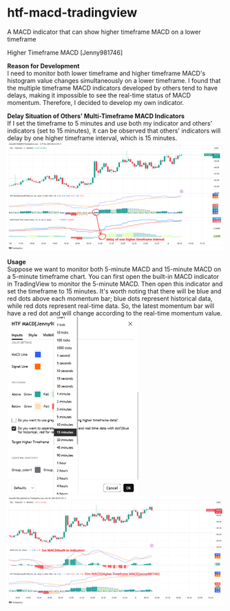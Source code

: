 # htf-macd-tradingview
A MACD indicator that can show higher timeframe MACD on a lower timeframe  

Higher Timeframe MACD [Jenny981746]

**Reason for Development**  
I need to monitor both lower timeframe and higher timeframe MACD's histogram value changes simultaneously on a lower timeframe. I found that the multiple timeframe MACD indicators developed by others tend to have delays, making it impossible to see the real-time status of MACD momentum. Therefore, I decided to develop my own indicator.

**Delay Situation of Others' Multi-Timeframe MACD Indicators**  
If I set the timeframe to 5 minutes and use both my indicator and others' indicators (set to 15 minutes), it can be observed that others' indicators will delay by one higher timeframe interval, which is 15 minutes. 
![delay of one higher timeframe interval](https://github.com/981746/htf-macd-tradingview/blob/ffee4e835fff56bbd6fb55cabdaba9c5d29e22a9/img/delay%20of%20one%20higher%20timeframe%20interval.png)

**Usage**  
Suppose we want to monitor both 5-minute MACD and 15-minute MACD on a 5-minute timeframe chart. You can first open the built-in MACD indicator in TradingView to monitor the 5-minute MACD. Then open this indicator and set the timeframe to 15 minutes. It's worth noting that there will be blue and red dots above each momentum bar; blue dots represent historical data, while red dots represent real-time data. So, the latest momentum bar will have a red dot and will change according to the real-time momentum value.
![select timeframe](https://github.com/981746/htf-macd-tradingview/blob/ffee4e835fff56bbd6fb55cabdaba9c5d29e22a9/img/select%20timeframe.png)
![monitor 5m macd and 15m macd at the same time](https://github.com/981746/htf-macd-tradingview/blob/ffee4e835fff56bbd6fb55cabdaba9c5d29e22a9/img/monitor%205m%20macd%20and%2015m%20macd%20at%20the%20same%20time.png)






